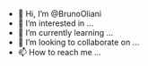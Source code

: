 - 👋 Hi, I’m @BrunoOliani
- 👀 I’m interested in ...
- 🌱 I’m currently learning ...
- 💞️ I’m looking to collaborate on ...
- 📫 How to reach me ...

<!---
BrunoOliani/BrunoOliani is a ✨ special ✨ repository because its `README.md` (this file) appears on your GitHub profile.
You can click the Preview link to take a look at your changes.
--->
